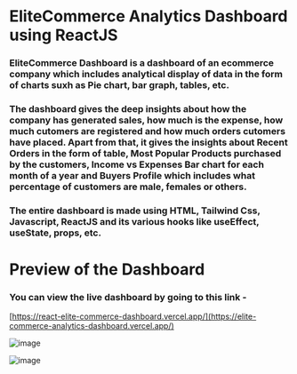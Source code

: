 # EliteCommerce Analytics Dashboard using ReactJS
 
### EliteCommerce Dashboard is a dashboard of an ecommerce company which includes analytical display of data in the form of charts suxh as Pie chart, bar graph, tables, etc. 

### The dashboard gives the deep insights about how the company has generated sales, how much is the expense, how much cutomers are registered and how much orders cutomers have placed. Apart from that, it gives the insights about Recent Orders in the form of table, Most Popular Products purchased by the customers, Income vs Expenses Bar chart for each month of a year and Buyers Profile which includes what percentage of customers are male, females or others. 

### The entire dashboard is made using HTML, Tailwind Css, Javascript, ReactJS and its various hooks like useEffect, useState, props, etc.

# Preview of the Dashboard 

### You can view the live dashboard by going to this link - 
[https://react-elite-commerce-dashboard.vercel.app/](https://elite-commerce-analytics-dashboard.vercel.app/)



![image](https://github.com/user-attachments/assets/8eeecf74-c388-4892-ac1d-928d8e8f0ddc)




![image](https://github.com/user-attachments/assets/c4f3063b-d70d-427a-92de-1aa6c1c90291)


